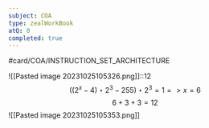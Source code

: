 ```yaml
---
subject: COA
type: zealWorkBook
atQ: 0
completed: true
---
```


#card/COA/INSTRUCTION_SET_ARCHITECTURE

![[Pasted image 20231025105326.png]]::12 $$\left(\left(2^{x}-4\right)\star2^3-255\right)\star2^3=1=>x=6$$$$6+3+3=12$$![[Pasted image 20231025105353.png]] <!--SR:!2024-01-23,54,310-->


